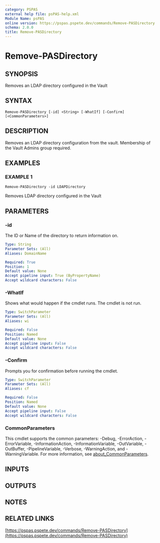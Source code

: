 ```yaml
---
category: PSPAS
external help file: psPAS-help.xml
Module Name: psPAS
online version: https://pspas.pspete.dev/commands/Remove-PASDirectory
schema: 2.0.0
title: Remove-PASDirectory
---
```


# Remove-PASDirectory

## SYNOPSIS
Removes an LDAP directory configured in the Vault

## SYNTAX

```
Remove-PASDirectory [-id] <String> [-WhatIf] [-Confirm] [<CommonParameters>]
```

## DESCRIPTION
Removes an LDAP directory configuration from the vault.
Membership of the Vault Admins group required.

## EXAMPLES

### EXAMPLE 1
```
Remove-PASDirectory -id LDAPDirectory
```

Removes LDAP directory configured in the Vault

## PARAMETERS

### -id
The ID or Name of the directory to return information on.

```yaml
Type: String
Parameter Sets: (All)
Aliases: DomainName

Required: True
Position: 1
Default value: None
Accept pipeline input: True (ByPropertyName)
Accept wildcard characters: False
```

### -WhatIf
Shows what would happen if the cmdlet runs.
The cmdlet is not run.

```yaml
Type: SwitchParameter
Parameter Sets: (All)
Aliases: wi

Required: False
Position: Named
Default value: None
Accept pipeline input: False
Accept wildcard characters: False
```

### -Confirm
Prompts you for confirmation before running the cmdlet.

```yaml
Type: SwitchParameter
Parameter Sets: (All)
Aliases: cf

Required: False
Position: Named
Default value: None
Accept pipeline input: False
Accept wildcard characters: False
```

### CommonParameters
This cmdlet supports the common parameters: -Debug, -ErrorAction, -ErrorVariable, -InformationAction, -InformationVariable, -OutVariable, -OutBuffer, -PipelineVariable, -Verbose, -WarningAction, and -WarningVariable. For more information, see [about_CommonParameters](http://go.microsoft.com/fwlink/?LinkID=113216).

## INPUTS

## OUTPUTS

## NOTES

## RELATED LINKS

[https://pspas.pspete.dev/commands/Remove-PASDirectory](https://pspas.pspete.dev/commands/Remove-PASDirectory)


